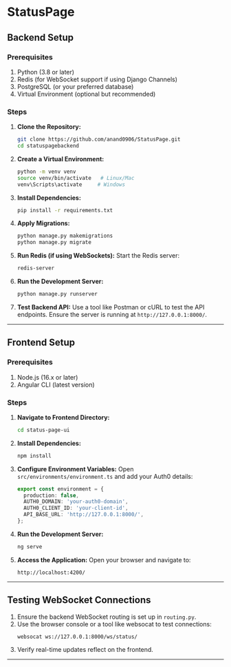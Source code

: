 # StatusPage

## Backend Setup

### Prerequisites

1. Python (3.8 or later)
2. Redis (for WebSocket support if using Django Channels)
3. PostgreSQL (or your preferred database)
4. Virtual Environment (optional but recommended)

### Steps

1. **Clone the Repository:**

   ```bash
   git clone https://github.com/anand0906/StatusPage.git
   cd statuspagebackend
   ```

2. **Create a Virtual Environment:**

   ```bash
   python -m venv venv
   source venv/bin/activate   # Linux/Mac
   venv\Scripts\activate     # Windows
   ```

3. **Install Dependencies:**

   ```bash
   pip install -r requirements.txt
   ```

4. **Apply Migrations:**

   ```bash
   python manage.py makemigrations
   python manage.py migrate
   ```

5. **Run Redis (if using WebSockets):**
   Start the Redis server:

   ```bash
   redis-server
   ```

6. **Run the Development Server:**

   ```bash
   python manage.py runserver
   ```

7. **Test Backend API:**
   Use a tool like Postman or cURL to test the API endpoints. Ensure the server is running at `http://127.0.0.1:8000/`.

---

## Frontend Setup

### Prerequisites

1. Node.js (16.x or later)
2. Angular CLI (latest version)

### Steps

1. **Navigate to Frontend Directory:**

   ```bash
   cd status-page-ui
   ```

2. **Install Dependencies:**

   ```bash
   npm install
   ```

3. **Configure Environment Variables:**
   Open `src/environments/environment.ts` and add your Auth0 details:

   ```typescript
   export const environment = {
     production: false,
     AUTH0_DOMAIN: 'your-auth0-domain',
     AUTH0_CLIENT_ID: 'your-client-id',
     API_BASE_URL: 'http://127.0.0.1:8000/',
   };
   ```

4. **Run the Development Server:**

   ```bash
   ng serve
   ```

5. **Access the Application:**
   Open your browser and navigate to:

   ```
   http://localhost:4200/
   ```

---

## Testing WebSocket Connections

1. Ensure the backend WebSocket routing is set up in `routing.py`.
2. Use the browser console or a tool like websocat to test connections:
   ```bash
   websocat ws://127.0.0.1:8000/ws/status/
   ```
3. Verify real-time updates reflect on the frontend.

---

